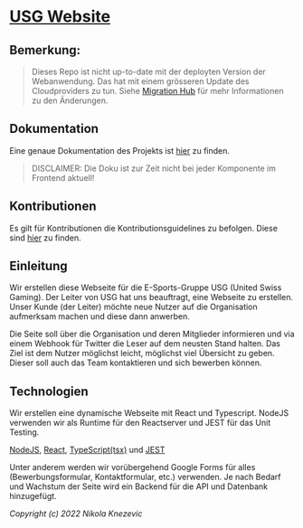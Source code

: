 # [USG Website](https://usginfo.ch/)

## Bemerkung:
> Dieses Repo ist nicht up-to-date mit der deployten Version der Webanwendung. Das hat mit einem grösseren Update des Cloudproviders zu tun.
> Siehe [Migration Hub](https://deta.space/migration/introduction) für mehr Informationen zu den Änderungen.

## Dokumentation

Eine genaue Dokumentation des Projekts ist [hier](./doc/README.md) zu finden.
> DISCLAIMER: Die Doku ist zur Zeit nicht bei jeder Komponente im Frontend aktuell!

## Kontributionen

Es gilt für Kontributionen die Kontributionsguidelines zu befolgen.
Diese sind [hier](./doc/README.md#kontribution) zu finden.

## Einleitung

Wir erstellen diese Webseite für die E-Sports-Gruppe USG (United Swiss Gaming). Der Leiter von USG hat uns beauftragt, eine Webseite zu erstellen. Unser Kunde (der Leiter) möchte neue Nutzer auf die Organisation aufmerksam machen und diese dann anwerben.

Die Seite soll über die Organisation und deren Mitglieder informieren und via einem Webhook für Twitter die Leser auf dem neusten Stand halten. Das Ziel ist dem Nutzer möglichst leicht, möglichst viel Übersicht zu geben. Dieser soll auch das Team kontaktieren und sich bewerben können.

## Technologien

Wir erstellen eine dynamische Webseite mit React und Typescript. NodeJS verwenden wir als Runtime für den Reactserver und JEST für das Unit Testing.

[NodeJS](https://nodejjs.org/en/about/), [React](https://reactjs.org), [TypeScript(tsx)](https://www.typescriptlang.org) und [JEST](https://jestjs.io)

Unter anderem werden wir vorübergehend Google Forms für alles (Bewerbungsformular, Kontaktformular, etc.) verwenden. Je nach Bedarf und Wachstum der Seite wird ein Backend für die API und Datenbank hinzugefügt.

*Copyright (c) 2022 Nikola Knezevic*
